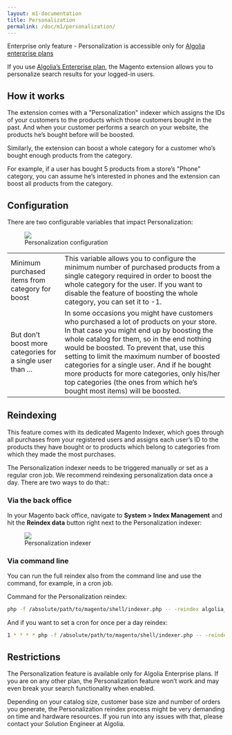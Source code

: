 ```yaml
---
layout: m1-documentation
title: Personalization
permalink: /doc/m1/personalization/
---
```


<div class="alert alert-warning">
    <i class="fa fa-exclamation-triangle"></i>
    Enterprise only feature - Personalization is accessible only for <a href="https://www.algolia.com/enterprise/">Algolia enterprise plans</a>
</div>

If you use [Algolia’s Enterprise plan](https://www.algolia.com/enterprise), the Magento extension allows you to personalize search results for your logged-in users.

## How it works

The extension comes with a "Personalization" indexer which assigns the IDs of your customers to the products which those customers bought in the past. And when your customer performs a search on your website, the products he’s bought before will be boosted.

Similarly, the extension can boost a whole category for a customer who’s bought enough products from the category.

For example, if a user has bought 5 products from a store’s "Phone" category, you can assume he’s interested in phones and the extension can boost all products from the category.

## Configuration

There are two configurable variables that impact Personalization:

<figure>
    <img src="../../../img/personalization_configuration.png" class="img-responsive">
    <figcaption>Personalization configuration</figcaption>
</figure>

<table class="table">
  <tr>
    <td>Minimum purchased items from category for boost</td>
    <td>This variable allows you to configure the minimum number of purchased products from a single category required in order to boost the whole category for the user.
If you want to disable the feature of boosting the whole category, you can set it to -1.</td>
  </tr>
  <tr>
    <td>But don’t boost more categories for a single user than ...</td>
    <td>In some occasions you might have customers who purchased a lot of products on your store. In that case you might end up by boosting the whole catalog for them, so in the end nothing would be boosted. To prevent that, use this setting to limit the maximum number of boosted categories for a single user. And if he bought more products for more categories, only his/her top categories (the ones from which he’s bought most items) will be boosted.</td>
  </tr>
</table>


## Reindexing

This feature comes with its dedicated Magento Indexer, which goes through all purchases from your registered users and assigns each user’s ID to the products they have bought or to products which belong to categories from which they made the most purchases.

The Personalization indexer needs to be triggered manually or set as a regular cron job. We recommend reindexing personalization data once a day. There are two ways to do that::

### Via the back office

In your Magento back office, navigate to **System > Index Management** and hit the **Reindex data** button right next to the Personalization indexer:

<figure>
    <img src="../../../img/personalization_indexer.png" class="img-responsive">
    <figcaption>Personalization indexer</figcaption>
</figure>

### Via command line

You can run the full reindex also from the command line and use the command, for example, in a cron job.

Command for the Personalization reindex:

```sh
php -f /absolute/path/to/magento/shell/indexer.php -- -reindex algolia_personalization
```

And if you want to set a cron for once per a day reindex:

```sh
1 * * * * php -f /absolute/path/to/magento/shell/indexer.php -- -reindex algolia_personalization
```

## Restrictions

The Personalization feature is available only for Algolia Enterprise plans. If you are on any other plan, the Personalization feature won’t work and may even break your search functionality when enabled.

Depending on your catalog size, customer base size and number of orders you generate, the Personalization reindex process might be very demanding on time and hardware resources. If you run into any issues with that, please contact your Solution Engineer at Algolia.

